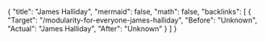 {
	"title": "James Halliday",
	"mermaid": false,
	"math": false,
	"backlinks": [
		{
			"Target": "/modularity-for-everyone-james-halliday",
			"Before": "Unknown",
			"Actual": "James Halliday",
			"After": "Unknown"
		}
	]
}

